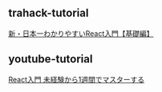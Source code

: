 ## trahack-tutorial

[新・日本一わかりやすいReact入門【基礎編】](https://youtube.com/playlist?list=PLX8Rsrpnn3IWPoM7-1YPDksRRkamRY25k)

## youtube-tutorial

[React入門 未経験から1週間でマスターする](https://youtube.com/playlist?list=PL0ATFRXu9uECMPBV7GspaLz3KqKILfa13)